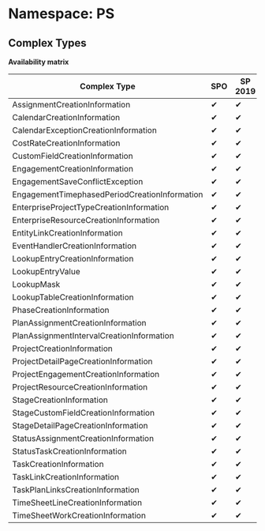 # Namespace: PS

## Complex Types

**Availability matrix**

Complex Type | SPO | SP 2019 | SP 2016 | SP 2013
----------|-----|---------|---------|--------
AssignmentCreationInformation | ✔ | ✔ | ✔ | ✖
CalendarCreationInformation | ✔ | ✔ | ✔ | ✖
CalendarExceptionCreationInformation | ✔ | ✔ | ✔ | ✖
CostRateCreationInformation | ✔ | ✔ | ✔ | ✖
CustomFieldCreationInformation | ✔ | ✔ | ✔ | ✖
EngagementCreationInformation | ✔ | ✔ | ✖ | ✖
EngagementSaveConflictException | ✔ | ✔ | ✖ | ✖
EngagementTimephasedPeriodCreationInformation | ✔ | ✔ | ✖ | ✖
EnterpriseProjectTypeCreationInformation | ✔ | ✔ | ✔ | ✖
EnterpriseResourceCreationInformation | ✔ | ✔ | ✔ | ✖
EntityLinkCreationInformation | ✔ | ✔ | ✖ | ✖
EventHandlerCreationInformation | ✔ | ✔ | ✔ | ✖
LookupEntryCreationInformation | ✔ | ✔ | ✔ | ✖
LookupEntryValue | ✔ | ✔ | ✔ | ✖
LookupMask | ✔ | ✔ | ✔ | ✖
LookupTableCreationInformation | ✔ | ✔ | ✔ | ✖
PhaseCreationInformation | ✔ | ✔ | ✔ | ✖
PlanAssignmentCreationInformation | ✔ | ✔ | ✔ | ✖
PlanAssignmentIntervalCreationInformation | ✔ | ✔ | ✔ | ✖
ProjectCreationInformation | ✔ | ✔ | ✔ | ✖
ProjectDetailPageCreationInformation | ✔ | ✔ | ✔ | ✖
ProjectEngagementCreationInformation | ✔ | ✔ | ✖ | ✖
ProjectResourceCreationInformation | ✔ | ✔ | ✔ | ✖
StageCreationInformation | ✔ | ✔ | ✔ | ✖
StageCustomFieldCreationInformation | ✔ | ✔ | ✔ | ✖
StageDetailPageCreationInformation | ✔ | ✔ | ✔ | ✖
StatusAssignmentCreationInformation | ✔ | ✔ | ✔ | ✖
StatusTaskCreationInformation | ✔ | ✔ | ✔ | ✖
TaskCreationInformation | ✔ | ✔ | ✔ | ✖
TaskLinkCreationInformation | ✔ | ✔ | ✔ | ✖
TaskPlanLinksCreationInformation | ✔ | ✔ | ✖ | ✖
TimeSheetLineCreationInformation | ✔ | ✔ | ✔ | ✖
TimeSheetWorkCreationInformation | ✔ | ✔ | ✔ | ✖
